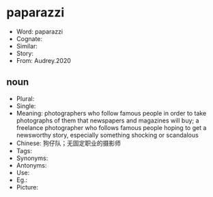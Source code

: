 # paparazzi

- Word: paparazzi
- Cognate: 
- Similar: 
- Story: 
- From: Audrey.2020

## noun

- Plural: 
- Single: 
- Meaning: photographers who follow famous people in order to take photographs of them that newspapers and magazines will buy;  a freelance photographer who follows famous people hoping to get a newsworthy story, especially something shocking or scandalous
- Chinese: 狗仔队；无固定职业的摄影师
- Tags: 
- Synonyms: 
- Antonyms: 
- Use: 
- Eg.: 
- Picture: 

